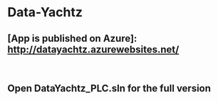 
# **Data-Yachtz**
## [App is published on Azure]: http://datayachtz.azurewebsites.net/
&nbsp;


## Open DataYachtz_PLC.sln for the full version  
